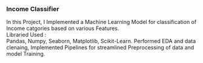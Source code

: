 <h3> Income Classifier </h3>
<P>In this Project, I Implemented a Machine Learning Model for classification of Income catgories based on various Features.<br>
Libraried Used : <br>
Pandas, Numpy, Seaborn, Matplotlib, Scikit-Learn.
Performed EDA and data clenaing,
Implemented Pipelines for streamlined Preprocessing of data and model Training.
</P>

